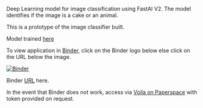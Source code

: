 Deep Learning model for image classification using FastAI V2. The model identifies if the image is a cake or an animal.

This is a prototype of the image classifier built.

Model trained [here](https://github.com/MarissaFernandes22/Cake_animal_classifier)

To view application in [Binder](https://mybinder.org/), click on the Binder logo below else click on the URL below the image.

[![Binder](https://mybinder.org/badge_logo.svg)](https://mybinder.org/v2/gh/MarissaFernandes22/Cake_animal_Prediction/master?urlpath=%2Fvoila%2Frender%2FCake_or_Animal_Voila.ipynb)

 Binder [URL](https://mybinder.org/v2/gh/MarissaFernandes22/Cake_animal_Prediction/master?urlpath=%2Fvoila%2Frender%2FCake_or_Animal_Voila.ipynb) here.

In the event that Binder does not work, access via [Voila on Paperspace](https://n8i2rsoz.gradient.paperspace.com/voila/render/Cake_or_Animal_Prediction.ipynb) with token provided on request.

